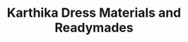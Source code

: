 ---
title: "Karthika Dress Materials and Readymades"
url: /trivandrum/karthika-dress-materials-and-readymades/
shop: Kleidung
---